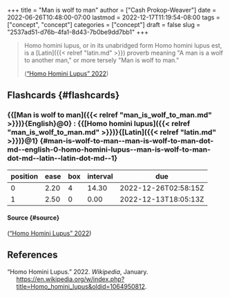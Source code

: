 +++
title = "Man is wolf to man"
author = ["Cash Prokop-Weaver"]
date = 2022-06-26T10:48:00-07:00
lastmod = 2022-12-17T11:19:54-08:00
tags = ["concept", "concept"]
categories = ["concept"]
draft = false
slug = "2537ad51-d76b-4fa1-8d43-7b0be9dd7bb1"
+++

> Homo homini lupus, or in its unabridged form Homo homini lupus est, is a [Latin]({{< relref "latin.md" >}}) proverb meaning "A man is a wolf to another man," or more tersely "Man is wolf to man."
>
> (<a href="#citeproc_bib_item_1">“Homo Homini Lupus” 2022</a>)


## Flashcards {#flashcards}


### {{[Man is wolf to man]({{< relref "man_is_wolf_to_man.md" >}})}{English}@0} : {{[Homo homini lupus]({{< relref "man_is_wolf_to_man.md" >}})}{[Latin]({{< relref "latin.md" >}})}@1} {#man-is-wolf-to-man--man-is-wolf-to-man-dot-md--english-0-homo-homini-lupus--man-is-wolf-to-man-dot-md--latin--latin-dot-md--1}

| position | ease | box | interval | due                  |
|----------|------|-----|----------|----------------------|
| 0        | 2.20 | 4   | 14.30    | 2022-12-26T02:58:15Z |
| 1        | 2.50 | 0   | 0.00     | 2022-12-13T18:05:13Z |


#### Source {#source}

(<a href="#citeproc_bib_item_1">“Homo Homini Lupus” 2022</a>)

## References

<style>.csl-entry{text-indent: -1.5em; margin-left: 1.5em;}</style><div class="csl-bib-body">
  <div class="csl-entry"><a id="citeproc_bib_item_1"></a>“Homo Homini Lupus.” 2022. <i>Wikipedia</i>, January. <a href="https://en.wikipedia.org/w/index.php?title=Homo_homini_lupus&oldid=1064950812">https://en.wikipedia.org/w/index.php?title=Homo_homini_lupus&#38;oldid=1064950812</a>.</div>
</div>

